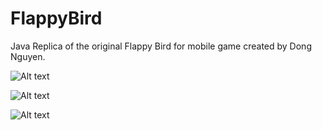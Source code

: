 FlappyBird
==========

Java Replica of the original Flappy Bird for mobile game created by Dong Nguyen.



![Alt text](https://github.com/MicahAndWill/FlappyBird/blob/master/screenShots/screenshot1.png "FlappyBird Screen Shot")


![Alt text](https://raw.githubusercontent.com/MicahAndWill/FlappyBird/master/screenShots/screenShot3.png "FlappyBird Screen Shot")

![Alt text](https://raw.githubusercontent.com/MicahAndWill/FlappyBird/master/screenShots/screenShot2.png "FlappyBird Screen Shot")
